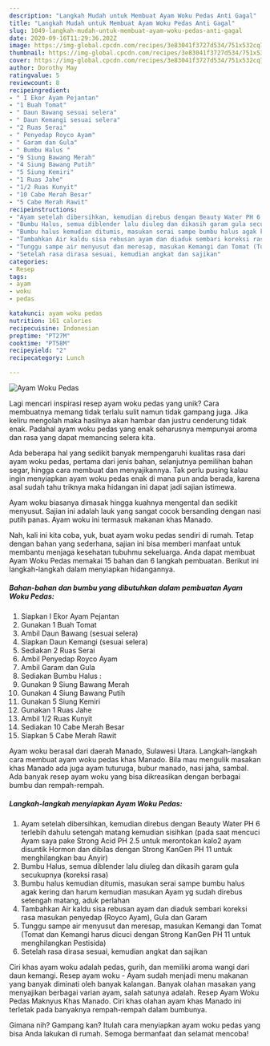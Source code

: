 ```yaml
---
description: "Langkah Mudah untuk Membuat Ayam Woku Pedas Anti Gagal"
title: "Langkah Mudah untuk Membuat Ayam Woku Pedas Anti Gagal"
slug: 1049-langkah-mudah-untuk-membuat-ayam-woku-pedas-anti-gagal
date: 2020-09-16T11:29:36.202Z
image: https://img-global.cpcdn.com/recipes/3e83041f3727d534/751x532cq70/ayam-woku-pedas-foto-resep-utama.jpg
thumbnail: https://img-global.cpcdn.com/recipes/3e83041f3727d534/751x532cq70/ayam-woku-pedas-foto-resep-utama.jpg
cover: https://img-global.cpcdn.com/recipes/3e83041f3727d534/751x532cq70/ayam-woku-pedas-foto-resep-utama.jpg
author: Dorothy May
ratingvalue: 5
reviewcount: 8
recipeingredient:
- " I Ekor Ayam Pejantan"
- "1 Buah Tomat"
- " Daun Bawang sesuai selera"
- " Daun Kemangi sesuai selera"
- "2 Ruas Serai"
- " Penyedap Royco Ayam"
- " Garam dan Gula"
- " Bumbu Halus "
- "9 Siung Bawang Merah"
- "4 Siung Bawang Putih"
- "5 Siung Kemiri"
- "1 Ruas Jahe"
- "1/2 Ruas Kunyit"
- "10 Cabe Merah Besar"
- "5 Cabe Merah Rawit"
recipeinstructions:
- "Ayam setelah dibersihkan, kemudian direbus dengan Beauty Water PH 6 terlebih dahulu setengah matang kemudian sisihkan (pada saat mencuci Ayam saya pake Strong Acid PH 2.5 untuk merontokan kalo2 ayam disuntik Hormon dan dibilas dengan Strong KanGen PH 11 untuk menghilangkan bau Anyir)"
- "Bumbu Halus, semua diblender lalu diuleg dan dikasih garam gula secukupnya (koreksi rasa)"
- "Bumbu halus kemudian ditumis, masukan serai sampe bumbu halus agak kering dan harum kemudian masukan Ayam yg sudah direbus setengah matang, aduk perlahan"
- "Tambahkan Air kaldu sisa rebusan ayam dan diaduk sembari koreksi rasa masukan penyedap (Royco Ayam), Gula dan Garam"
- "Tunggu sampe air menyusut dan meresap, masukan Kemangi dan Tomat (Tomat dan Kemangi harus dicuci dengan Strong KanGen PH 11 untuk menghilangkan Pestisida)"
- "Setelah rasa dirasa sesuai, kemudian angkat dan sajikan"
categories:
- Resep
tags:
- ayam
- woku
- pedas

katakunci: ayam woku pedas 
nutrition: 161 calories
recipecuisine: Indonesian
preptime: "PT27M"
cooktime: "PT58M"
recipeyield: "2"
recipecategory: Lunch

---
```



![Ayam Woku Pedas](https://img-global.cpcdn.com/recipes/3e83041f3727d534/751x532cq70/ayam-woku-pedas-foto-resep-utama.jpg)

Lagi mencari inspirasi resep ayam woku pedas yang unik? Cara membuatnya memang tidak terlalu sulit namun tidak gampang juga. Jika keliru mengolah maka hasilnya akan hambar dan justru cenderung tidak enak. Padahal ayam woku pedas yang enak seharusnya mempunyai aroma dan rasa yang dapat memancing selera kita.

Ada beberapa hal yang sedikit banyak mempengaruhi kualitas rasa dari ayam woku pedas, pertama dari jenis bahan, selanjutnya pemilihan bahan segar, hingga cara membuat dan menyajikannya. Tak perlu pusing kalau ingin menyiapkan ayam woku pedas enak di mana pun anda berada, karena asal sudah tahu triknya maka hidangan ini dapat jadi sajian istimewa.

Ayam woku biasanya dimasak hingga kuahnya mengental dan sedikit menyusut. Sajian ini adalah lauk yang sangat cocok bersanding dengan nasi putih panas. Ayam woku ini termasuk makanan khas Manado.


Nah, kali ini kita coba, yuk, buat ayam woku pedas sendiri di rumah. Tetap dengan bahan yang sederhana, sajian ini bisa memberi manfaat untuk membantu menjaga kesehatan tubuhmu sekeluarga. Anda dapat membuat Ayam Woku Pedas memakai 15 bahan dan 6 langkah pembuatan. Berikut ini langkah-langkah dalam menyiapkan hidangannya.

<!--inarticleads1-->

##### Bahan-bahan dan bumbu yang dibutuhkan dalam pembuatan Ayam Woku Pedas:

1. Siapkan  I Ekor Ayam Pejantan
1. Gunakan 1 Buah Tomat
1. Ambil  Daun Bawang (sesuai selera)
1. Siapkan  Daun Kemangi (sesuai selera)
1. Sediakan 2 Ruas Serai
1. Ambil  Penyedap Royco Ayam
1. Ambil  Garam dan Gula
1. Sediakan  Bumbu Halus :
1. Gunakan 9 Siung Bawang Merah
1. Gunakan 4 Siung Bawang Putih
1. Gunakan 5 Siung Kemiri
1. Gunakan 1 Ruas Jahe
1. Ambil 1/2 Ruas Kunyit
1. Sediakan 10 Cabe Merah Besar
1. Siapkan 5 Cabe Merah Rawit


Ayam woku berasal dari daerah Manado, Sulawesi Utara. Langkah-langkah cara membuat ayam woku pedas khas Manado. Bila mau mengulik masakan khas Manado ada juga ayam tuturuga, bubur manado, nasi jaha, sambal. Ada banyak resep ayam woku yang bisa dikreasikan dengan berbagai bumbu dan rempah-rempah. 

<!--inarticleads2-->

##### Langkah-langkah menyiapkan Ayam Woku Pedas:

1. Ayam setelah dibersihkan, kemudian direbus dengan Beauty Water PH 6 terlebih dahulu setengah matang kemudian sisihkan (pada saat mencuci Ayam saya pake Strong Acid PH 2.5 untuk merontokan kalo2 ayam disuntik Hormon dan dibilas dengan Strong KanGen PH 11 untuk menghilangkan bau Anyir)
1. Bumbu Halus, semua diblender lalu diuleg dan dikasih garam gula secukupnya (koreksi rasa)
1. Bumbu halus kemudian ditumis, masukan serai sampe bumbu halus agak kering dan harum kemudian masukan Ayam yg sudah direbus setengah matang, aduk perlahan
1. Tambahkan Air kaldu sisa rebusan ayam dan diaduk sembari koreksi rasa masukan penyedap (Royco Ayam), Gula dan Garam
1. Tunggu sampe air menyusut dan meresap, masukan Kemangi dan Tomat (Tomat dan Kemangi harus dicuci dengan Strong KanGen PH 11 untuk menghilangkan Pestisida)
1. Setelah rasa dirasa sesuai, kemudian angkat dan sajikan


Ciri khas ayam woku adalah pedas, gurih, dan memiliki aroma wangi dari daun kemangi. Resep ayam woku - Ayam sudah menjadi menu makanan yang banyak diminati oleh banyak kalangan. Banyak olahan masakan yang menyajikan berbagai varian ayam, salah satunya adalah. Resep Ayam Woku Pedas Maknyus Khas Manado. Ciri khas olahan ayam khas Manado ini terletak pada banyaknya rempah-rempah dalam bumbunya. 

Gimana nih? Gampang kan? Itulah cara menyiapkan ayam woku pedas yang bisa Anda lakukan di rumah. Semoga bermanfaat dan selamat mencoba!
